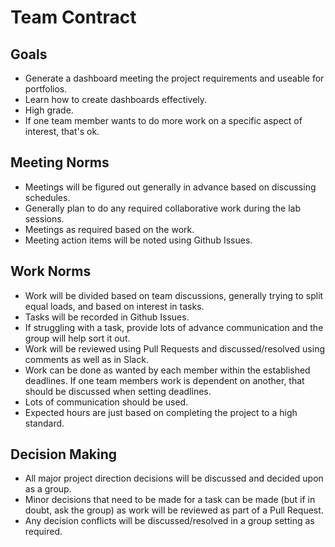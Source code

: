 # Team Contract

## Goals

- Generate a dashboard meeting the project requirements and useable for portfolios.
- Learn how to create dashboards effectively.
- High grade.
- If one team member wants to do more work on a specific aspect of interest, that's ok.

## Meeting Norms

- Meetings will be figured out generally in advance based on discussing schedules.
- Generally plan to do any required collaborative work during the lab sessions.
- Meetings as required based on the work.
- Meeting action items will be noted using Github Issues.

## Work Norms

- Work will be divided based on team discussions, generally trying to split equal loads, and based on interest in tasks.
- Tasks will be recorded in Github Issues.
- If struggling with a task, provide lots of advance communication and the group will help sort it out.
- Work will be reviewed using Pull Requests and discussed/resolved using comments as well as in Slack.
- Work can be done as wanted by each member within the established deadlines. If one team members work is dependent on another, that should be discussed when setting deadlines.
- Lots of communication should be used.
- Expected hours are just based on completing the project to a high standard.

## Decision Making

- All major project direction decisions will be discussed and decided upon as a group.
- Minor decisions that need to be made for a task can be made (but if in doubt, ask the group) as work will be reviewed as part of a Pull Request.
- Any decision conflicts will be discussed/resolved in a group setting as required.
